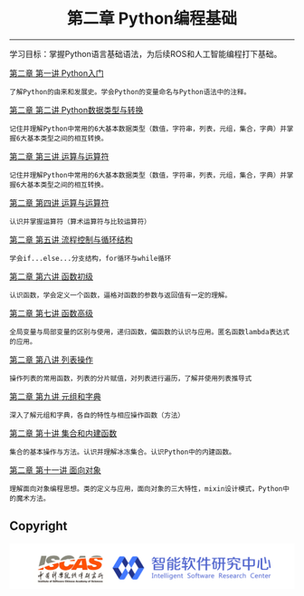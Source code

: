 # <center>第二章 Python编程基础</center>

---

学习目标：掌握Python语言基础语法，为后续ROS和人工智能编程打下基础。

[第二章 第一讲  Python入门](https://github.com/YunxiangLuo/ros/tree/master/chapter2/class1)

```
了解Python的由来和发展史。学会Python的变量命名与Python语法中的注释。
```

[第二章 第二讲  Python数据类型与转换](https://github.com/YunxiangLuo/ros/tree/master/chapter2/class2)

```
记住并理解Python中常用的6大基本数据类型（数值，字符串，列表，元组，集合，字典）并掌握6大基本类型之间的相互转换。
```

[第二章 第三讲  运算与运算符](https://github.com/YunxiangLuo/ros/tree/master/chapter2/class3)

```
记住并理解Python中常用的6大基本数据类型（数值，字符串，列表，元组，集合，字典）并掌握6大基本类型之间的相互转换。
```

[第二章 第四讲 运算与运算符](https://github.com/YunxiangLuo/ros/tree/master/chapter2/class4)

```
认识并掌握运算符（算术运算符与比较运算符）
```

[第二章 第五讲 流程控制与循环结构](https://github.com/YunxiangLuo/ros/tree/master/chapter2/class5)

```
学会if...else...分支结构，for循环与while循环
```

[第二章 第六讲 函数初级](https://github.com/YunxiangLuo/ros/tree/master/chapter2/class6)

```
认识函数，学会定义一个函数，逼格对函数的参数与返回值有一定的理解。
```

[第二章 第七讲 函数高级](https://github.com/YunxiangLuo/ros/tree/master/chapter2/class7)

```
全局变量与局部变量的区别与使用，递归函数，偏函数的认识与应用。匿名函数lambda表达式的应用。
```

[第二章 第八讲 列表操作](https://github.com/YunxiangLuo/ros/tree/master/chapter2/class8)

```
操作列表的常用函数，列表的分片赋值，对列表进行遍历，了解并使用列表推导式
```
[第二章 第九讲 元组和字典](https://github.com/YunxiangLuo/ros/tree/master/chapter2/class9)

```
深入了解元组和字典，各自的特性与相应操作函数（方法）
```
[第二章 第十讲 集合和内建函数](https://github.com/YunxiangLuo/ros/tree/master/chapter2/class10)

```
集合的基本操作与方法。认识并理解冰冻集合。认识Python中的内建函数。
```
[第二章 第十一讲 面向对象](https://github.com/YunxiangLuo/ros/tree/master/chapter2/class11)

```
理解面向对象编程思想。类的定义与应用，面向对象的三大特性，mixin设计模式，Python中的魔术方法。
```

## Copyright

![Logo](../joint_logo.png)

